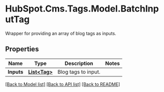 # HubSpot.Cms.Tags.Model.BatchInputTag
Wrapper for providing an array of blog tags as inputs.

## Properties

Name | Type | Description | Notes
------------ | ------------- | ------------- | -------------
**Inputs** | [**List&lt;Tag&gt;**](Tag.md) | Blog tags to input. | 

[[Back to Model list]](../README.md#documentation-for-models) [[Back to API list]](../README.md#documentation-for-api-endpoints) [[Back to README]](../README.md)

